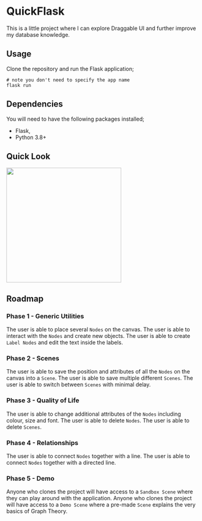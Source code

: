# QuickFlask
This is a little project where I can explore Draggable UI and further improve my database knowledge.

## Usage
Clone the repository and run the Flask application;

```shell
# note you don't need to specify the app name
flask run
```

## Dependencies
You will need to have the following packages installed;
* Flask,
* Python 3.8+

## Quick Look
<img src="https://github.com/C0dio/QuickFlask/assets/68840768/cc8c7e5c-029a-486f-a0c9-b41f36ad36f9" width="300" />

## Roadmap

### Phase 1 - Generic Utilities
The user is able to place several `Nodes` on the canvas.
The user is able to interact with the `Nodes` and create new objects.
The user is able to create `Label Nodes` and edit the text inside the labels.

### Phase 2 - Scenes
The user is able to save the position and attributes of all the `Nodes` on the canvas into a `Scene`.
The user is able to save multiple different `Scenes`.
The user is able to switch between `Scenes` with minimal delay.

### Phase 3 - Quality of Life
The user is able to change additional attributes of the `Nodes` including colour, size and font.
The user is able to delete `Nodes`.
The user is able to delete `Scenes`.

### Phase 4 - Relationships
The user is able to connect `Nodes` together with a line.
The user is able to connect `Nodes` together with a directed line.

### Phase 5 - Demo
Anyone who clones the project will have access to a `Sandbox Scene` where they can play around with the application.
Anyone who clones the project will have access to a `Demo Scene` where a pre-made `Scene` explains the very basics of Graph Theory.
